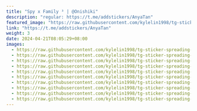 ```yaml
---
title: "Spy x Family ³ | @Onishiki"
description: "regular: https://t.me/addstickers/AnyaTan"
featured_image: "https://raw.githubusercontent.com/kylelin1998/tg-sticker-spreading-worldwide-images/main/img/81b8a381-eea9-4006-95f3-44edc20e0859.jpg"
link: "https://t.me/addstickers/AnyaTan"
weight: 3
date: 2024-04-21T08:05:29+08:00
images:
  - https://raw.githubusercontent.com/kylelin1998/tg-sticker-spreading-worldwide-images/main/img/81b8a381-eea9-4006-95f3-44edc20e0859.jpg
  - https://raw.githubusercontent.com/kylelin1998/tg-sticker-spreading-worldwide-images/main/img/88aa901b-c6ff-487b-852e-32fe83bdb6c8.jpg
  - https://raw.githubusercontent.com/kylelin1998/tg-sticker-spreading-worldwide-images/main/img/3034cffb-e4a6-4c8c-aca5-dc71c4080c2e.jpg
  - https://raw.githubusercontent.com/kylelin1998/tg-sticker-spreading-worldwide-images/main/img/1ea980ad-72be-4e4c-b947-274ee27aafba.jpg
  - https://raw.githubusercontent.com/kylelin1998/tg-sticker-spreading-worldwide-images/main/img/6826723f-c881-478d-bbd7-97c64d9730dd.jpg
  - https://raw.githubusercontent.com/kylelin1998/tg-sticker-spreading-worldwide-images/main/img/442b9318-9c6a-46b7-bd4e-7cd79b0861dd.jpg
  - https://raw.githubusercontent.com/kylelin1998/tg-sticker-spreading-worldwide-images/main/img/3d76e2f6-fbda-4f95-8c71-72922d80c9d3.jpg
  - https://raw.githubusercontent.com/kylelin1998/tg-sticker-spreading-worldwide-images/main/img/5fb9efc6-46c7-4bfa-a930-5b1067019a82.jpg
  - https://raw.githubusercontent.com/kylelin1998/tg-sticker-spreading-worldwide-images/main/img/05d462cd-23a7-4eb5-b0b6-5bce264d639d.jpg
  - https://raw.githubusercontent.com/kylelin1998/tg-sticker-spreading-worldwide-images/main/img/7ebc48c5-6566-49a1-ae5a-cb005cb523e7.jpg
---
```

